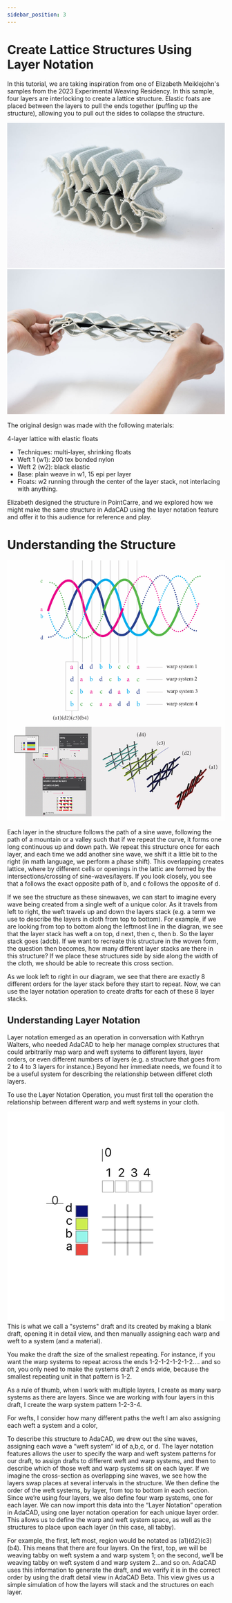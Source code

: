 ```yaml
---
sidebar_position: 3
---
```


# Create Lattice Structures Using Layer Notation
In this tutorial, we are taking inspiration from one of Elizabeth Meiklejohn's samples from the 2023 Experimental Weaving Residency. In this sample, four layers are interlocking to create a lattice structure. Elastic foats are placed between the layers to pull the ends together (puffing up the structure), allowing you to pull out the sides to collapse the structure. 

![file](./img/lattice_open.jpg)
![file](./img/lattice_closed.jpg)

The original design was made with the following materials: 

4-layer lattice with elastic floats
- Techniques: multi-layer, shrinking floats
- Weft 1 (w1): 200 tex bonded nylon
- Weft 2 (w2): black elastic
- Base: plain weave in w1, 15 epi per layer
- Floats: w2 running through the center of the layer stack, not interlacing with anything. 

 Elizabeth designed the structure in PointCarre, and we explored how we might make the same structure in AdaCAD using the layer notation feature and offer it to this audience for reference and play. 
 
 
 # Understanding the Structure

 ![file](./img/7bExplained.jpg)
 
 Each layer in the structure follows the path of a sine wave, following the path of a mountain or a valley such that if we repeat the curve, it forms one long continuous up and down path. We repeat this structure once for each layer, and each time we add another sine wave, we shift it a little bit to the right (in math language, we perform a phase shift). This overlapping creates lattice, where by different cells or openings in the lattic are formed by the intersections/crossing of sine-waves/layers. If you look closely, you see that a follows the exact opposite path of b, and c follows the opposite of d.


 If we see the structure as these sinewaves, we can start to imagine every wave being created from a single weft of a unique color. As it travels from left to right, the weft travels up and down the layers stack (e.g. a term we use to describe the layers in cloth from top to bottom). For example, if we are looking from top to bottom along the leftmost line in the diagran, we see that the layer stack has weft a on top, d next, then c, then b. So the layer stack goes (adcb). If we want to recreate this structure in the woven form, the question then becomes, how many different layer stacks are there in this structure? If we place these structures side by side along the width of the cloth, we should be able to recreate this cross section. 

As we look left to right in our diagram, we see that there are exactly 8 different orders for the layer stack before they start to repeat. Now, we can use the layer notation operation to create drafts for each of these 8 layer stacks. 

## Understanding Layer Notation
Layer notation emerged as an operation in conversation with Kathryn Walters, who needed AdaCAD to help her manage complex structures that could arbitrarily map warp and weft systems to different layers, layer orders, or even different numbers of layers (e.g. a structure that goes from 2 to 4 to 3 layers for instance.) Beyond her immediate needs, we found it to be a useful system for describing the relationship between differet cloth layers. 

To use the Layer Notation Operation, you must first tell the operation the relationship between different warp and weft systems in your cloth. 


![file](./img/systems_draft.png)
This is what we call a "systems" draft and its created by making a blank draft, opening it in detail view, and then manually assigning each warp and weft to a system (and a material).

You make the draft the size of the smallest repeating. For instance, if you want the warp systems to repeat across the ends 1-2-1-2-1-2-1-2.... and so on, you only need to make the systems draft 2 ends wide, because the smallest repeating unit in that pattern is 1-2. 

As a rule of thumb, when I work with multiple layers, I create as many warp systems as there are layers. Since we are working with four layers in this draft, I create the warp system pattern 1-2-3-4. 

For wefts, I consider how many different paths the weft I am also assigning each weft a system and a color, 


To describe this structure to AdaCAD, we drew out the sine waves, assigning each wave a “weft system” id of a,b,c, or d. The layer notation features allows the user to specify the warp and weft system patterns for our draft, to assign drafts to different weft and warp systems, and then to describe which of those weft and warp systems sit on each layer. If we imagine the cross-section as overlapping sine waves, we see how the layers swap places at several intervals in the structure. We then define the order of the weft systems, by layer, from top to bottom in each section. Since we’re using four layers, we also define four warp systems, one for each layer. We can now import this data into the “Layer Notation” operation in AdaCAD, using one layer notation operation for each unique layer order. This allows us to define the warp and weft system space, as well as the structures to place upon each layer (in this case, all tabby). 

For example, the first, left most, region would be notated as (a1)(d2)(c3)(b4). This means that there are four layers. On the first, top, we will be weaving tabby on weft system a and warp system 1; on the second, we’ll be weaving tabby on weft system d and warp system 2…and so on. AdaCAD uses this information to generate the draft, and we verify it is in the correct order by using the draft detail view in AdaCAD Beta. This view gives us a simple simulation of how the layers will stack and the structures on each layer. 


